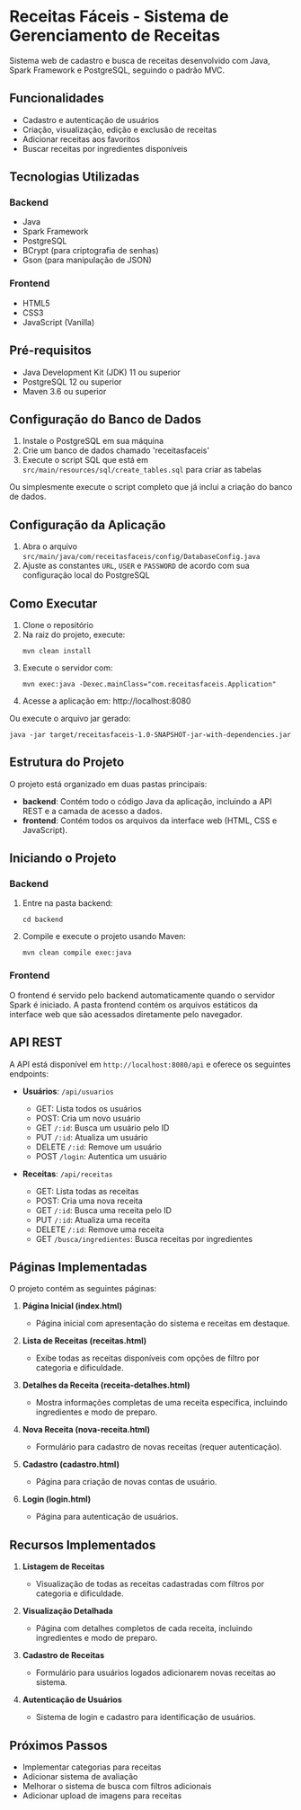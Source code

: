 # Receitas Fáceis - Sistema de Gerenciamento de Receitas

Sistema web de cadastro e busca de receitas desenvolvido com Java, Spark Framework e PostgreSQL, seguindo o padrão MVC.

## Funcionalidades

- Cadastro e autenticação de usuários
- Criação, visualização, edição e exclusão de receitas
- Adicionar receitas aos favoritos
- Buscar receitas por ingredientes disponíveis

## Tecnologias Utilizadas

### Backend
- Java
- Spark Framework
- PostgreSQL
- BCrypt (para criptografia de senhas)
- Gson (para manipulação de JSON)

### Frontend
- HTML5
- CSS3
- JavaScript (Vanilla)

## Pré-requisitos

- Java Development Kit (JDK) 11 ou superior
- PostgreSQL 12 ou superior
- Maven 3.6 ou superior

## Configuração do Banco de Dados

1. Instale o PostgreSQL em sua máquina
2. Crie um banco de dados chamado 'receitasfaceis'
3. Execute o script SQL que está em `src/main/resources/sql/create_tables.sql` para criar as tabelas

Ou simplesmente execute o script completo que já inclui a criação do banco de dados.

## Configuração da Aplicação

1. Abra o arquivo `src/main/java/com/receitasfaceis/config/DatabaseConfig.java`
2. Ajuste as constantes `URL`, `USER` e `PASSWORD` de acordo com sua configuração local do PostgreSQL

## Como Executar

1. Clone o repositório
2. Na raiz do projeto, execute:
   ```
   mvn clean install
   ```
3. Execute o servidor com:
   ```
   mvn exec:java -Dexec.mainClass="com.receitasfaceis.Application"
   ```
4. Acesse a aplicação em: http://localhost:8080

Ou execute o arquivo jar gerado:
```
java -jar target/receitasfaceis-1.0-SNAPSHOT-jar-with-dependencies.jar
```

## Estrutura do Projeto

O projeto está organizado em duas pastas principais:

- **backend**: Contém todo o código Java da aplicação, incluindo a API REST e a camada de acesso a dados.
- **frontend**: Contém todos os arquivos da interface web (HTML, CSS e JavaScript).

## Iniciando o Projeto

### Backend

1. Entre na pasta backend:
   ```
   cd backend
   ```

2. Compile e execute o projeto usando Maven:
   ```
   mvn clean compile exec:java
   ```

### Frontend

O frontend é servido pelo backend automaticamente quando o servidor Spark é iniciado.
A pasta frontend contém os arquivos estáticos da interface web que são acessados diretamente pelo navegador.

## API REST

A API está disponível em `http://localhost:8080/api` e oferece os seguintes endpoints:

- **Usuários**: `/api/usuarios`
  - GET: Lista todos os usuários
  - POST: Cria um novo usuário
  - GET `/:id`: Busca um usuário pelo ID
  - PUT `/:id`: Atualiza um usuário
  - DELETE `/:id`: Remove um usuário
  - POST `/login`: Autentica um usuário

- **Receitas**: `/api/receitas`
  - GET: Lista todas as receitas
  - POST: Cria uma nova receita
  - GET `/:id`: Busca uma receita pelo ID
  - PUT `/:id`: Atualiza uma receita
  - DELETE `/:id`: Remove uma receita
  - GET `/busca/ingredientes`: Busca receitas por ingredientes

## Páginas Implementadas

O projeto contém as seguintes páginas:

1. **Página Inicial (index.html)**
   - Página inicial com apresentação do sistema e receitas em destaque.

2. **Lista de Receitas (receitas.html)**
   - Exibe todas as receitas disponíveis com opções de filtro por categoria e dificuldade.

3. **Detalhes da Receita (receita-detalhes.html)**
   - Mostra informações completas de uma receita específica, incluindo ingredientes e modo de preparo.

4. **Nova Receita (nova-receita.html)**
   - Formulário para cadastro de novas receitas (requer autenticação).

5. **Cadastro (cadastro.html)**
   - Página para criação de novas contas de usuário.

6. **Login (login.html)**
   - Página para autenticação de usuários.

## Recursos Implementados

1. **Listagem de Receitas**
   - Visualização de todas as receitas cadastradas com filtros por categoria e dificuldade.

2. **Visualização Detalhada**
   - Página com detalhes completos de cada receita, incluindo ingredientes e modo de preparo.

3. **Cadastro de Receitas**
   - Formulário para usuários logados adicionarem novas receitas ao sistema.

4. **Autenticação de Usuários**
   - Sistema de login e cadastro para identificação de usuários.

## Próximos Passos

- Implementar categorias para receitas
- Adicionar sistema de avaliação
- Melhorar o sistema de busca com filtros adicionais
- Adicionar upload de imagens para receitas 